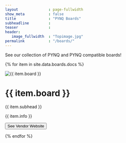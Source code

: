 ```yaml
---
layout              : page-fullwidth
show_meta           : false
title               : "PYNQ Boards"
subheadline         : 
teaser              : 
header:
   image_fullwidth  : "Topimage.jpg"
permalink           : "/boards/"
---
```


See our collection of PYNQ and PYNQ compatible boards!

{% for item in site.data.boards.docs %}
<div class="card">
  <img class="cardimg" src="{{ site.urlimg }}{{ item.img }}" alt="{{ item.board }}">
  <h1>{{ item.board }}</h1>
  <p class="price">{{ item.subhead }}</p>
  <p>{{ item.info }}</p>
  <p><button onclick="location.href='{{ item.url }}';" target="_blank">See Vendor Website</button></p>
</div>
<div height="20px">
{% endfor %}